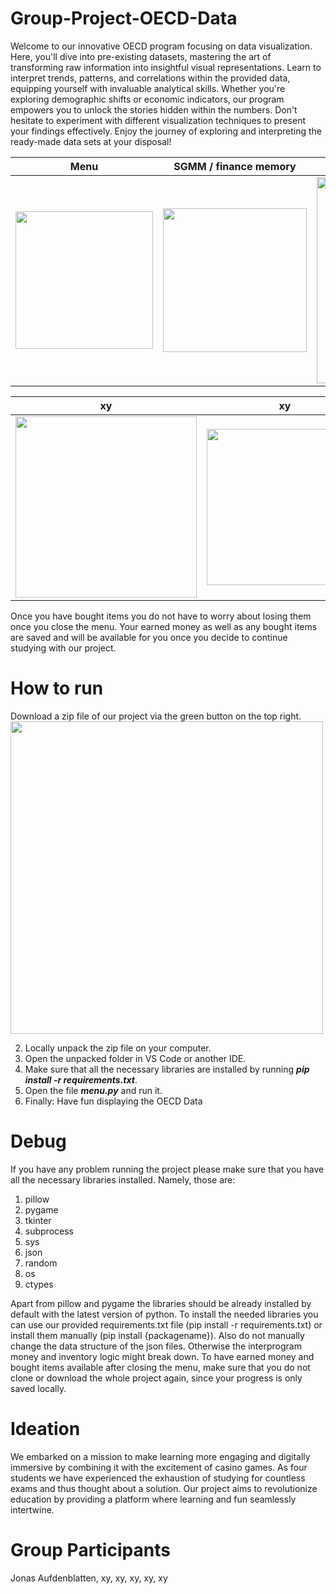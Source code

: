 # Group-Project-OECD-Data

Welcome to our innovative OECD program focusing on data visualization. Here, you'll dive into pre-existing datasets, mastering the art of transforming raw information into insightful visual representations. Learn to interpret trends, patterns, and correlations within the provided data, equipping yourself with invaluable analytical skills. Whether you're exploring demographic shifts or economic indicators, our program empowers you to unlock the stories hidden within the numbers. Don't hesitate to experiment with different visualization techniques to present your findings effectively. Enjoy the journey of exploring and interpreting the ready-made data sets at your disposal!

Menu                                                    |  SGMM / finance memory                                  |  Roulette           
:------------------------------------------------------:|:------------------------------------------------------:|:------------------------------------------------------:
<img src="graphic/Readme/menu.png" width="220">         |  <img src="graphic/Readme/memory.png" width="230">     | <img src="graphic/Readme/roulette.png" width="330"> 

xy                                                      |  xy                                                    |  xy           
:------------------------------------------------------:|:------------------------------------------------------:|:------------------------------------------------------:
<img src="graphic/Readme/slot.png" width="290">         |  <img src="graphic/Readme/shop.png" width="250">       | <img src="graphic/Readme/showroom.png" width="240">


Once you have bought items you do not have to worry about losing them once you close the menu. Your earned money as well as any bought items are saved and will be available for you once you decide to continue studying with our project. 

# How to run
Download a zip file of our project via the green button on the top right. <br />
<img src="graphic/Readme/download.png" width="500"> 

2. Locally unpack the zip file on your computer.
3. Open the unpacked folder in VS Code or another IDE.
4. Make sure that all the necessary libraries are installed by running ***pip install -r requirements.txt***.
5. Open the file ***menu.py*** and run it. 
6. Finally: Have fun displaying the OECD Data


# Debug
If you have any problem running the project please make sure that you have all the necessary libraries installed. Namely, those are: 
1. pillow
3. pygame
4. tkinter
5. subprocess 
6. sys
7. json
8. random
9. os
10. ctypes

Apart from pillow and pygame the libraries should be already installed by default with the latest version of python. To install the needed libraries you can use our provided requirements.txt file (pip install -r requirements.txt) or install them manually (pip install {packagename}). 
Also do not manually change the data structure of the json files. Otherwise the interprogram money and inventory logic might break down. To have earned money and bought items available after closing the menu, make sure that you do not clone or download the whole project again, since your progress is only saved locally.  

# Ideation
We embarked on a mission to make learning more engaging and digitally immersive by combining it with the excitement of casino games. As four students we have experienced the exhaustion of studying for countless exams and thus thought about a solution. Our project aims to revolutionize education by providing a platform where learning and fun seamlessly intertwine.

# Group Participants
Jonas Aufdenblatten, xy, xy, xy, xy, xy

